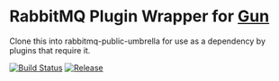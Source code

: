 # RabbitMQ Plugin Wrapper for [Gun](http://github.com/ninenines/gun)

Clone this into rabbitmq-public-umbrella for use as a dependency by plugins that require it.

[![Build Status](https://img.shields.io/travis/gmr/gun-wrapper.svg)](https://travis-ci.org/gmr/gun-wrapper)
[![Release](https://img.shields.io/github/release/gmr/gun-wrapper.svg)](https://github.com/gmr/gun-wrapper/releases)
